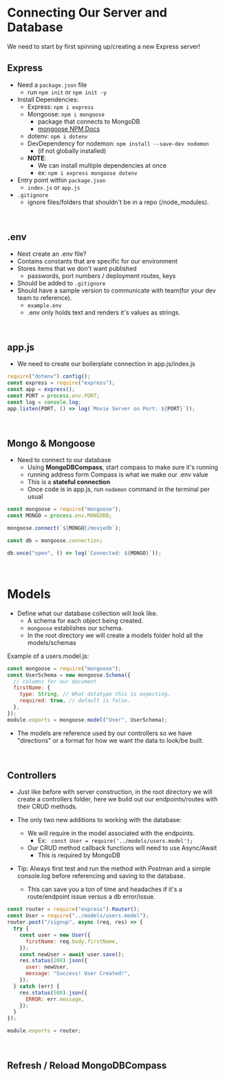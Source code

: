 # Connecting Our Server and Database

We need to start by first spinning up/creating a new Express server!

## Express

- Need a `package.json` file
  - run `npm init` or `npm init -y`
- Install Dependencies:
  - Express: `npm i express`
  - Mongoose: `npm i mongoose`
    - package that connects to MongoDB
    - [mongoose NPM Docs](https://www.npmjs.com/package/mongoose)
  - dotenv: `npm i dotenv`
  - DevDependency for nodemon: `npm install --save-dev nodemon`
    - (if not globally installed)
  - **NOTE**:
    - We can install multiple dependencies at once
    - ex: `npm i express mongoose dotenv`
- Entry point within `package.json`
  - `index.js` or `app.js`
- `.gitignore`
  - ignore files/folders that shouldn't be in a repo (/node_modules).

<br>

## .env

- Next create an .env file?
- Contains constants that are specific for our environment
- Stores items that we don't want published
  - passwords, port numbers / deployment routes, keys
- Should be added to `.gitignore`
- Should have a sample version to communicate with team(for your dev team to reference).
  - `example.env`
  - .env only holds text and renders it's values as strings.

<br>

## app.js

- We need to create our boilerplate connection in app.js/index.js

```js
require("dotenv").config();
const express = require("express");
const app = express();
const PORT = process.env.PORT;
const log = console.log;
app.listen(PORT, () => log(`Movie Server on Port: ${PORT}`));
```

<br>

## Mongo & Mongoose

- Need to connect to our database
  - Using **MongoDBCompass**, start compass to make sure it's running
  - running address form Compass is what we make our .env value
  - This is a **stateful connection**
  - Once code is in app.js, run `nodemon` command in the terminal per usual

```js
const mongoose = require("mongoose");
const MONGO = process.env.MONGODB;

mongoose.connect(`${MONGO}/moviedb`);

const db = mongoose.connection;

db.once("open", () => log(`Connected: ${MONGO}`));
```

<br>

# Models

- Define what our database collection will look like.
  - A schema for each object being created.
  - `mongoose` establishes our schema.
  - In the root directory we will create a models folder hold all the models/schemas

Example of a users.model.js:

```js
const mongoose = require("mongoose");
const UserSchema = new mongoose.Schema({
  // columns for our document
  firstName: {
    type: String, // What datatype this is expecting.
    required: true, // default is false.
  },
});
module.exports = mongoose.model("User", UserSchema);
```

- The models are reference used by our controllers so we have "directions" or a format for how we want the data to look/be built.

<br>

## Controllers

- Just like before with server construction, in the root directory we will create a controllers folder, here we build out our endpoints/routes with their CRUD methods.
- The only two new additions to working with the database:

  - We will require in the model associated with the endpoints.
    - Ex: ` const User = require('../models/users.model');`
  - Our CRUD method callback functions will need to use Async/Await
    - This is required by MongoDB

- Tip: Always first test and run the method with Postman and a simple console.log before referencing and saving to the database.
  - This can save you a ton of time and headaches if it's a route/endpoint issue versus a db error/issue.

```js
const router = require("express").Router();
const User = require("../models/users.model");
router.post("/signup", async (req, res) => {
  try {
    const user = new User({
      firstName: req.body.firstName,
    });
    const newUser = await user.save();
    res.status(200).json({
      user: newUser,
      message: "Success! User Created!",
    });
  } catch (err) {
    res.status(500).json({
      ERROR: err.message,
    });
  }
});

module.exports = router;
```

<br>

## Refresh / Reload MongoDBCompass
